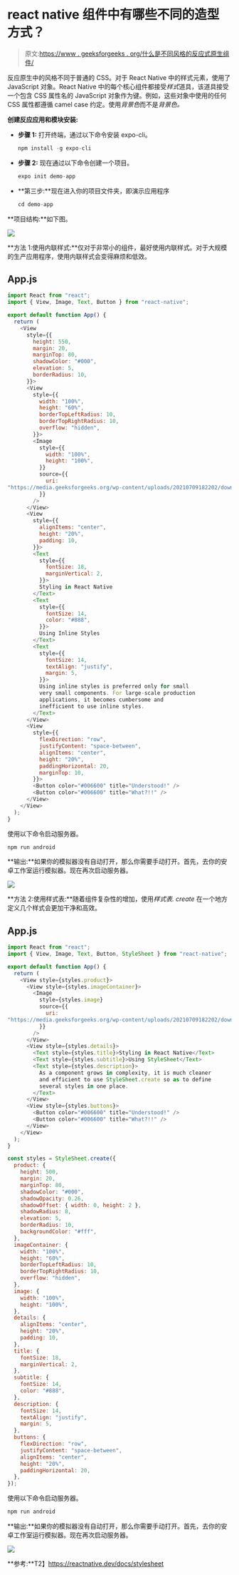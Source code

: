 # react native 组件中有哪些不同的造型方式？

> 原文:[https://www . geeksforgeeks . org/什么是不同风格的反应式原生组件/](https://www.geeksforgeeks.org/what-are-different-ways-of-styling-in-a-react-native-component/)

反应原生中的风格不同于普通的 CSS。对于 React Native 中的样式元素，使用了 JavaScript 对象。React Native 中的每个核心组件都接受*样式*道具，该道具接受一个包含 CSS 属性名的 JavaScript 对象作为键。例如，这些对象中使用的任何 CSS 属性都遵循 camel case 约定。使用*背景色*而不是*背景色。*

**创建反应应用和模块安装:**

*   **步骤 1:** 打开终端，通过以下命令安装 expo-cli。

    ```jsx
    npm install -g expo-cli
    ```

*   **步骤 2:** 现在通过以下命令创建一个项目。

    ```jsx
    expo init demo-app
    ```

*   **第三步:**现在进入你的项目文件夹，即演示应用程序

    ```jsx
    cd demo-app
    ```

**项目结构:**如下图。

![](img/47766363b667bedf3f58a09a44c87a64.png)

**方法 1:使用内联样式:**仅对于非常小的组件，最好使用内联样式。对于大规模的生产应用程序，使用内联样式会变得麻烦和低效。

## App.js

```jsx
import React from "react";
import { View, Image, Text, Button } from "react-native";

export default function App() {
  return (
    <View
      style={{
        height: 550,
        margin: 20,
        marginTop: 80,
        shadowColor: "#000",
        elevation: 5,
        borderRadius: 10,
      }}>
      <View
        style={{
          width: "100%",
          height: "60%",
          borderTopLeftRadius: 10,
          borderTopRightRadius: 10,
          overflow: "hidden",
        }}>
        <Image
          style={{
            width: "100%",
            height: "100%",
          }}
          source={{
            uri: 
"https://media.geeksforgeeks.org/wp-content/uploads/20210709182202/download.jpeg",
          }}
        />
      </View>
      <View
        style={{
          alignItems: "center",
          height: "20%",
          padding: 10,
        }}>
        <Text
          style={{
            fontSize: 18,
            marginVertical: 2,
          }}>
          Styling in React Native
        </Text>
        <Text
          style={{
            fontSize: 14,
            color: "#888",
          }}>
          Using Inline Styles
        </Text>
        <Text
          style={{
            fontSize: 14,
            textAlign: "justify",
            margin: 5,
          }}>
          Using inline styles is preferred only for small
          very small components. For large-scale production
          applications, it becomes cumbersome and 
          inefficient to use inline styles.
        </Text>
      </View>
      <View
        style={{
          flexDirection: "row",
          justifyContent: "space-between",
          alignItems: "center",
          height: "20%",
          paddingHorizontal: 20,
          marginTop: 10,
        }}>
        <Button color="#006600" title="Understood!" />
        <Button color="#006600" title="What?!!" />
      </View>
    </View>
  );
}
```

使用以下命令启动服务器。

```jsx
npm run android
```

**输出:**如果你的模拟器没有自动打开，那么你需要手动打开。首先，去你的安卓工作室运行模拟器。现在再次启动服务器。

![](img/9da68067e7a972da6547eed497f6dd08.png)

**方法 2:使用样式表:**随着组件复杂性的增加，使用*样式表. create* 在一个地方定义几个样式会更加干净和高效。

## App.js

```jsx
import React from "react";
import { View, Image, Text, Button, StyleSheet } from "react-native";

export default function App() {
  return (
    <View style={styles.product}>
      <View style={styles.imageContainer}>
        <Image
          style={styles.image}
          source={{
            uri: 
"https://media.geeksforgeeks.org/wp-content/uploads/20210709182202/download.jpeg",
          }}
        />
      </View>
      <View style={styles.details}>
        <Text style={styles.title}>Styling in React Native</Text>
        <Text style={styles.subtitle}>Using StyleSheet</Text>
        <Text style={styles.description}>
          As a component grows in complexity, it is much cleaner 
          and efficient to use StyleSheet.create so as to define 
          several styles in one place.
        </Text>
      </View>
      <View style={styles.buttons}>
        <Button color="#006600" title="Understood!" />
        <Button color="#006600" title="What?!!" />
      </View>
    </View>
  );
}

const styles = StyleSheet.create({
  product: {
    height: 500,
    margin: 20,
    marginTop: 80,
    shadowColor: "#000",
    shadowOpacity: 0.26,
    shadowOffset: { width: 0, height: 2 },
    shadowRadius: 8,
    elevation: 5,
    borderRadius: 10,
    backgroundColor: "#fff",
  },
  imageContainer: {
    width: "100%",
    height: "60%",
    borderTopLeftRadius: 10,
    borderTopRightRadius: 10,
    overflow: "hidden",
  },
  image: {
    width: "100%",
    height: "100%",
  },
  details: {
    alignItems: "center",
    height: "20%",
    padding: 10,
  },
  title: {
    fontSize: 18,
    marginVertical: 2,
  },
  subtitle: {
    fontSize: 14,
    color: "#888",
  },
  description: {
    fontSize: 14,
    textAlign: "justify",
    margin: 5,
  },
  buttons: {
    flexDirection: "row",
    justifyContent: "space-between",
    alignItems: "center",
    height: "20%",
    paddingHorizontal: 20,
  },
});
```

使用以下命令启动服务器。

```jsx
npm run android
```

**输出:**如果你的模拟器没有自动打开，那么你需要手动打开。首先，去你的安卓工作室运行模拟器。现在再次启动服务器。

![](img/97be3443be0734ed5cc0cc58c13641eb.png)

**参考:**T2】https://reactnative.dev/docs/stylesheet